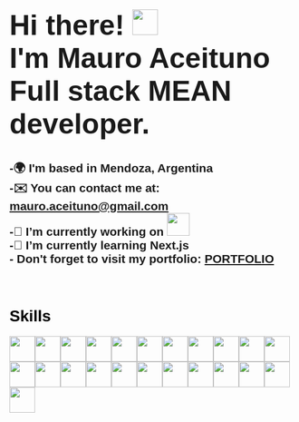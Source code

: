 <img
  src="https://raw.githubusercontent.com/Sutil/Sutil/2b2fad3bf54522bb30c8c170591fc68ff51b69e6/github-contribution-grid-snake2.svg"
  alt=""
/>
<h1
  style="
    font-family: 'Franklin Gothic Medium', 'Arial Narrow', Arial, sans-serif;
    font-size: 50px;
  "
>
  Hi there!
  <img
    style="height: 45px"
    src="https://user-images.githubusercontent.com/39513876/112366216-8cfe7400-8cfe-11eb-8116-7d3dbae20e97.gif"
    alt=""
  />
  <br />
  I'm Mauro Aceituno <br />
  Full stack MEAN developer.
</h1>
<h2
  style="
    font-family: 'Franklin Gothic Medium', 'Arial Narrow', Arial, sans-serif;
  "
>
  -🌍 I'm based in Mendoza, Argentina <br />
  -✉️ You can contact me at:
  <a href="mailto:mauro.aceituno@gmail.com">mauro.aceituno@gmail.com</a><br />
  -🔭 I’m currently working on <b style="color: rgb(0, 255, 157)"><a target="_blank" href="https://solucionesandinas.com.ar/"><img style="height: 40px"
  src="https://solucionesandinas.com.ar/wp-content/uploads/2020/03/SolucionesAndinas-160x69.png"
  alt=""
/></a></b> <br />
  -🌱 I’m currently learning Next.js <br />
  - Don't forget to visit my portfolio:
  <a target="_blank" href="https://portfolio-mauro-aceituno.vercel.app/"
    >PORTFOLIO</a
  >
</h2>
<br />

<h1
  style="
    color: black;
    text-shadow: 1px 2px 1px whitesmoke;
    font-family: 'Franklin Gothic Medium', 'Arial Narrow', Arial, sans-serif;
  "
>
  Skills
</h1>
<div style="display: inline">
  <img
    style="height: 45px; width: 45px"
    src="https://user-images.githubusercontent.com/25181517/183890595-779a7e64-3f43-4634-bad2-eceef4e80268.png"
    alt=""
  /><img
    style="height: 45px; width: 45px"
    src="https://user-images.githubusercontent.com/25181517/117201156-9a724800-adec-11eb-9a9d-3cd0f67da4bc.png"
    alt=""
  /><img
    style="height: 45px; width: 45px"
    src="https://user-images.githubusercontent.com/25181517/117447155-6a868a00-af3d-11eb-9cfe-245df15c9f3f.png"
    alt=""
  /><img
    style="height: 45px; width: 45px"
    src="https://user-images.githubusercontent.com/25181517/192158954-f88b5814-d510-4564-b285-dff7d6400dad.png"
    alt=""
  /><img
    style="height: 45px; width: 45px"
    src="https://user-images.githubusercontent.com/25181517/183897015-94a058a6-b86e-4e42-a37f-bf92061753e5.png"
    alt=""
  /><img
    style="height: 45px; width: 45px"
    src="https://user-images.githubusercontent.com/25181517/183898674-75a4a1b1-f960-4ea9-abcb-637170a00a75.png"
    alt=""
  /><img
    style="height: 45px; width: 45px"
    src="https://user-images.githubusercontent.com/25181517/183898054-b3d693d4-dafb-4808-a509-bab54cf5de34.png"
    alt=""
  /><img
    style="height: 45px; width: 45px"
    src="https://user-images.githubusercontent.com/25181517/183859966-a3462d8d-1bc7-4880-b353-e2cbed900ed6.png"
    alt=""
  /><img
    style="height: 45px; width: 45px"
    src="https://user-images.githubusercontent.com/25181517/183568594-85e280a7-0d7e-4d1a-9028-c8c2209e073c.png"
    alt=""
  /><img
    style="height: 45px; width: 45px"
    src="https://user-images.githubusercontent.com/25181517/182884177-d48a8579-2cd0-447a-b9a6-ffc7cb02560e.png"
    alt=""
  /><img
    style="height: 45px; width: 45px"
    src="https://user-images.githubusercontent.com/25181517/183890598-19a0ac2d-e88a-4005-a8df-1ee36782fde1.png"
    alt=""
  /><img
    style="height: 45px; width: 45px"
    src="https://user-images.githubusercontent.com/25181517/121401671-49102800-c959-11eb-9f6f-74d49a5e1774.png"
    alt=""
  /><img
    style="height: 45px; width: 45px"
    src="https://user-images.githubusercontent.com/25181517/183049794-a3dfaddd-22ee-4ffe-b0b4-549ccd4879f9.png"
    alt=""
  /><img
    style="height: 45px; width: 45px"
    src="https://user-images.githubusercontent.com/25181517/187955008-981340e6-b4cc-441b-80cf-7a5e94d29e7e.png"
    alt=""
  /><img
    style="height: 45px; width: 45px"
    src="https://user-images.githubusercontent.com/25181517/187070862-03888f18-2e63-4332-95fb-3ba4f2708e59.png"
    alt=""
  /><img
    style="height: 45px; width: 45px"
    src="https://user-images.githubusercontent.com/25181517/192107858-fe19f043-c502-4009-8c47-476fc89718ad.png"
    alt=""
  /><img
    style="height: 45px; width: 45px"
    src="https://user-images.githubusercontent.com/25181517/192108891-d86b6220-e232-423a-bf5f-90903e6887c3.png"
    alt=""
  /><img
    style="height: 45px; width: 45px"
    src="https://user-images.githubusercontent.com/25181517/192109061-e138ca71-337c-4019-8d42-4792fdaa7128.png"
    alt=""
  /><img
    style="height: 45px; width: 45px"
    src="https://user-images.githubusercontent.com/25181517/183912952-83784e94-629d-4c34-a961-ae2ae795b662.png"
    alt=""
  /><img
    style="height: 45px; width: 45px"
    src="https://user-images.githubusercontent.com/25181517/192158956-48192682-23d5-4bfc-9dfb-6511ade346bc.png"
    alt=""
  /><img
    style="height: 45px; width: 45px"
    src="https://user-images.githubusercontent.com/25181517/189716855-2c69ca7a-5149-4647-936d-780610911353.png"
    alt=""
  /><img
    style="height: 45px; width: 45px"
    src="https://user-images.githubusercontent.com/25181517/189715289-df3ee512-6eca-463f-a0f4-c10d94a06b2f.png"
    alt=""
  /><img
    style="height: 45px; width: 45px"
    src="https://user-images.githubusercontent.com/25181517/183896128-ec99105a-ec1a-4d85-b08b-1aa1620b2046.png"
    alt=""
  />
</div>

